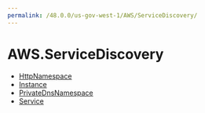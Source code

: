 ```yaml
---
permalink: /48.0.0/us-gov-west-1/AWS/ServiceDiscovery/
---
```


# AWS.ServiceDiscovery



* [HttpNamespace](HttpNamespace.md)
* [Instance](Instance.md)
* [PrivateDnsNamespace](PrivateDnsNamespace.md)
* [Service](Service.md)